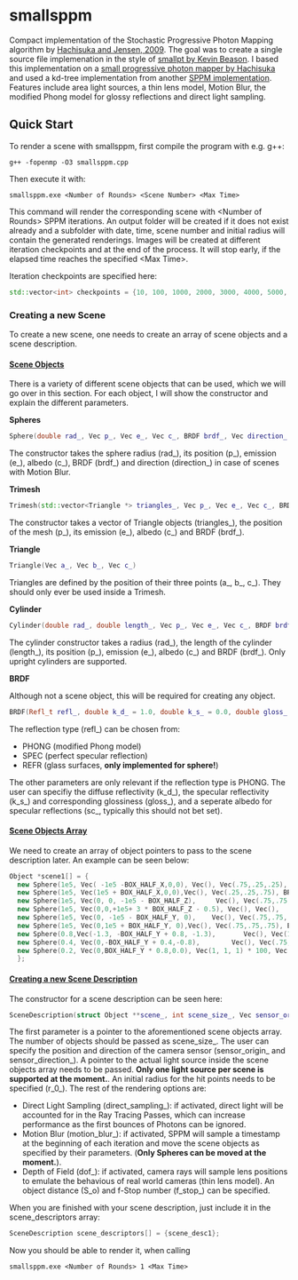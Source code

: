# smallsppm

Compact implementation of the Stochastic Progressive Photon Mapping algorithm by [Hachisuka and Jensen, 2009](https://doi.org/10.1145/1618452.1618487). The goal was to create a single source file implemenation in the style of [smallpt by Kevin Beason](https://www.kevinbeason.com/smallpt/). I based this implementation on a [small progressive photon mapper by Hachisuka](https://cs.uwaterloo.ca/~thachisu/smallppm_exp.cpp) and used a kd-tree implementation from another [SPPM implementation](https://github.com/shizhouxing/SPPM). Features include area light sources, a thin lens model, Motion Blur, the modified Phong model for glossy reflections and direct light sampling.

## Quick Start
To render a scene with smallsppm, first compile the program with e.g. g++:

```terminal
g++ -fopenmp -O3 smallsppm.cpp
```

Then execute it with:

```terminal
smallsppm.exe <Number of Rounds> <Scene Number> <Max Time>
```

This command will render the corresponding scene with \<Number of Rounds\> SPPM iterations. An output folder will be created if it does not exist already and a subfolder with date, time, scene number and initial radius will contain the generated renderings. Images will be created at different iteration checkpoints and at the end of the process. It will stop early, if the elapsed time reaches the specified \<Max Time\>.

Iteration checkpoints are specified here:

```C++
std::vector<int> checkpoints = {10, 100, 1000, 2000, 3000, 4000, 5000, 6000, 7000, 8000, 9000, 10000, 100000, 1000000, 10000000, 100000000, 1000000000};
```

### Creating a new Scene

To create a new scene, one needs to create an array of scene objects and a scene description.

#### <ins>Scene Objects</ins>

There is a variety of different scene objects that can be used, which we will go over in this section. For each object, I will show the constructor and explain the different parameters.

**Spheres**

```C++
Sphere(double rad_, Vec p_, Vec e_, Vec c_, BRDF brdf_, Vec direction_ = Vec())
```

The constructor takes the sphere radius (rad_), its position (p_), emission (e_), albedo (c_), BRDF (brdf_) and direction (direction_) in case of scenes with Motion Blur.

**Trimesh**

```C++
Trimesh(std::vector<Triangle *> triangles_, Vec p_, Vec e_, Vec c_, BRDF brdf_)
```

The constructor takes a vector of Triangle objects (triangles_), the position of the mesh (p_), its emission (e_), albedo (c_) and BRDF (brdf_).

**Triangle**

```C++
Triangle(Vec a_, Vec b_, Vec c_)
```

Triangles are defined by the position of their three points (a_, b_, c_). They should only ever be used inside a Trimesh.

**Cylinder**

```C++
Cylinder(double rad_, double length_, Vec p_, Vec e_, Vec c_, BRDF brdf_)
```

The cylinder constructor takes a radius (rad_), the length of the cylinder (length_), its position (p_), emission (e_), albedo (c_) and BRDF (brdf_). Only upright cylinders are supported.

**BRDF**

Although not a scene object, this will be required for creating any object. 

```C++
BRDF(Refl_t refl_, double k_d_ = 1.0, double k_s_ = 0.0, double gloss_ = 1.0, Vec sc_ = Vec(1, 1, 1) * .999)
```

The reflection type (refl_) can be chosen from:

- PHONG (modified Phong model)
- SPEC (perfect specular reflection)
- REFR (glass surfaces, **only implemented for sphere!**)

The other parameters are only relevant if the reflection type is PHONG. The user can specifiy the diffuse reflectivity (k_d_), the specular reflectivity (k_s_) and corresponding glossiness (gloss_), and a seperate albedo for specular reflections (sc_, typically this should not bet set).

#### <ins>Scene Objects Array</ins>

We need to create an array of object pointers to pass to the scene description later. An example can be seen below:

```C++
Object *scene1[] = {
  new Sphere(1e5, Vec( -1e5 -BOX_HALF_X,0,0), Vec(), Vec(.75,.25,.25), BRDF(PHONG)),//Left
  new Sphere(1e5, Vec(1e5 + BOX_HALF_X,0,0),Vec(), Vec(.25,.25,.75), BRDF(PHONG)),//Right
  new Sphere(1e5, Vec(0, 0, -1e5 - BOX_HALF_Z),     Vec(), Vec(.75,.75,.75), BRDF(PHONG)),//Back
  new Sphere(1e5, Vec(0,0,+1e5+ 3 * BOX_HALF_Z - 0.5), Vec(), Vec(),            BRDF(PHONG)),//Front
  new Sphere(1e5, Vec(0, -1e5 - BOX_HALF_Y, 0),    Vec(), Vec(.75,.75,.75), BRDF(PHONG)),//Bottomm
  new Sphere(1e5, Vec(0,1e5 + BOX_HALF_Y, 0),Vec(), Vec(.75,.75,.75), BRDF(PHONG)),//Top
  new Sphere(0.8,Vec(-1.3, -BOX_HALF_Y + 0.8, -1.3),       Vec(), Vec(1,1,1)*.999, BRDF(SPEC)),//Mirror
  new Sphere(0.4, Vec(0,-BOX_HALF_Y + 0.4,-0.8),        Vec(), Vec(.75,.75,.75), BRDF(PHONG)),//Middle
  new Sphere(0.2, Vec(0,BOX_HALF_Y * 0.8,0.0), Vec(1, 1, 1) * 100, Vec(), BRDF(PHONG)) //LIGHT
  };
```

#### <ins>Creating a new Scene Description</ins>

 The constructor for a scene description can be seen here:

 ```C++
 SceneDescription(struct Object **scene_, int scene_size_, Vec sensor_origin_, Vec sensor_direction_, Object *light_, double r_0_, bool direct_sampling_ = false, bool motion_blur_ = false, bool dof_ = false, double S_o_ = 0.0, double f_stop_ = 1.0)
 ```

 The first parameter is a pointer to the aforementioned scene objects array. The number of objects should be passed as scene_size_. The user can specify the position and direction of the camera sensor (sensor_origin_ and sensor_direction_). A pointer to the actual light source inside the scene objects array needs to be passed. **Only one light source per scene is supported at the moment.**. An initial radius for the hit points needs to be specified (r_0_). The rest of the rendering options are:

 -  Direct Light Sampling (direct_sampling_): if activated, direct light will be accounted for in the Ray Tracing Passes, which can increase performance as the first bounces of Photons can be ignored.
 - Motion Blur (motion_blur_): if activated, SPPM will sample a timestamp at the beginning of each iteration and move the scene objects as specified by their parameters. (**Only Spheres can be moved at the moment.**).
 - Depth of Field (dof_): if activated, camera rays will sample lens positions to emulate the behavious of real world cameras (thin lens model). An object distance (S_o) and f-Stop number (f_stop_) can be specified.

 When you are finished with your scene description, just include it in the scene_descriptors array:

 ```C++
 SceneDescription scene_descriptors[] = {scene_desc1};
 ```

 Now you should be able to render it, when calling

```terminal
smallsppm.exe <Number of Rounds> 1 <Max Time>
```

